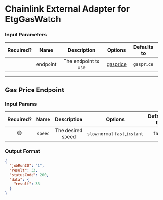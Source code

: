 # Chainlink External Adapter for EtgGasWatch

### Input Parameters

| Required? |   Name   |     Description     |            Options             | Defaults to |
| :-------: | :------: | :-----------------: | :----------------------------: | :---------: |
|           | endpoint | The endpoint to use | [gasprice](#gasprice-Endpoint) | `gasprice`  |

---

## Gas Price Endpoint

### Input Params

| Required? |  Name   |    Description    |             Options              | Defaults to |
| :-------: | :-----: | :---------------: | :------------------------------: | :---------: |
|    🟡     | `speed` | The desired speed | `slow`,`normal`,`fast`,`instant` |   `fast`    |

### Output Format

```json
{
  "jobRunID": "1",
  "result": 33,
  "statusCode": 200,
  "data": {
    "result": 33
  }
}
```
